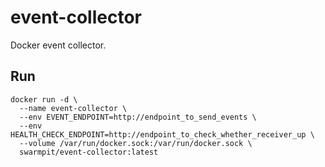# event-collector

Docker event collector.

## Run

```{r, engine='bash', count_lines}
docker run -d \
  --name event-collector \
  --env EVENT_ENDPOINT=http://endpoint_to_send_events \
  --env HEALTH_CHECK_ENDPOINT=http://endpoint_to_check_whether_receiver_up \
  --volume /var/run/docker.sock:/var/run/docker.sock \
  swarmpit/event-collector:latest
```
